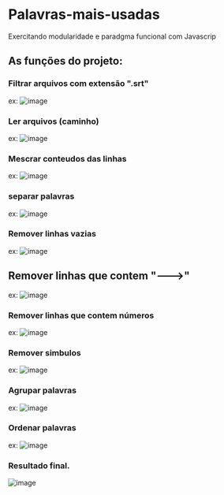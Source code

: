 # Palavras-mais-usadas
Exercitando modularidade e paradgma funcional com Javascrip

## As funções do projeto:
### Filtrar arquivos com extensão ".srt"
ex:
![image](https://user-images.githubusercontent.com/79103757/222974395-51c2682d-a586-478a-8a14-d827fc5868dc.png)

### Ler arquivos (caminho)
ex: 
  ![image](https://user-images.githubusercontent.com/79103757/222974483-15615f20-b904-4ee7-a0ea-e87e89f27179.png)

### Mescrar conteudos das linhas
ex:
  ![image](https://user-images.githubusercontent.com/79103757/222974518-d617dd11-9862-4390-b4f6-ec0cf5c6fc15.png)

### separar palavras
ex:
  ![image](https://user-images.githubusercontent.com/79103757/222974583-ebfc2823-2356-44c0-94a9-6a8210d6abba.png)

### Remover linhas vazias
ex:
  ![image](https://user-images.githubusercontent.com/79103757/222974643-f2dbd381-3e98-4397-8237-70ffb15f3daa.png)

## Remover linhas que contem "--->"
ex:
  ![image](https://user-images.githubusercontent.com/79103757/222974685-4d8ca8e8-937b-46c7-9c8a-cb6d98bbf5b2.png)

### Remover linhas que contem números
ex:
  ![image](https://user-images.githubusercontent.com/79103757/222974709-ce94a13e-ab76-4d69-8462-1d41d234bce9.png)

### Remover simbulos
ex:
  ![image](https://user-images.githubusercontent.com/79103757/222974740-9cb4b13c-6087-4b20-91e1-e2b707b21b4e.png)

### Agrupar palavras
ex:
  ![image](https://user-images.githubusercontent.com/79103757/222974784-41c9ad9f-4b23-4db5-9e67-d3dc1712ad76.png)

### Ordenar palavras
ex: 
  ![image](https://user-images.githubusercontent.com/79103757/222974829-d9023d52-ce7a-41fb-a192-0db2d6600dcf.png)

### Resultado final.

![image](https://user-images.githubusercontent.com/79103757/222974086-32e2894a-093e-41f9-b60e-079b4f4a962e.png)

